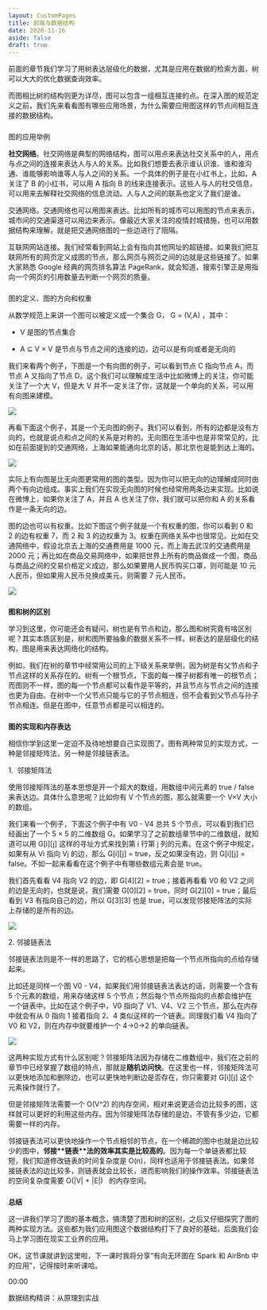 ```yaml
---
layout: CustomPages
title: 前端与数据结构
date: 2020-11-16
aside: false
draft: true
---
```


前面的章节我们学习了用树表达层级化的数据，尤其是应用在数据的检索方面，树可以大大的优化数据查询效率。

而图相比树的结构则更为详尽，图可以包含一组相互连接的点。在深入图的规范定义之前，我们先来看看图有哪些应用场景，为什么需要应用图这样的节点间相互连接的数据结构。

###

图的应用举例

**社交网络**。社交网络是典型的网络结构，图可以用点来表达社交关系中的人，用点与点之间的连接来表达人与人的关系。比如我们想要去表示谁认识谁、谁和谁沟通、谁能够影响谁等人与人之间的关系。一个具体的例子是在小红书上，比如，A 关注了 B 的小红书，可以用 A 指向 B 的线来连接表示。这些人与人的社交信息，可以用来去解释社交网络的信息流动。人与人之间的联系也定义了我们是谁。

交通网络。交通网络也可以用图来表达。比如所有的城市可以用图的节点来表示，城市间的交通渠道可以用边来表示。像最近大家关注的疫情封城措施，也可以用数据结构来理解，就是把交通网络图的一些边进行了阻隔。

互联网网站连接。我们经常看到网站上会有指向其他网址的超链接。如果我们把互联网所有的网页定义成图的节点，那么网页与网页之间的边就是这些链接了。如果大家熟悉 Google 经典的网页排名算法 PageRank，就会知道，搜索引擎正是用指向一个网页的引用数量去判断一个网页的质量。

###

图的定义、图的方向和权重

从数学规范上来讲一个图可以被定义成一个集合 G， G = (V,A) ，其中：

- V 是图的节点集合

- A ⊆ V × V 是节点与节点之间的连接的边，边可以是有向或者是无向的

我们来看两个例子，下图是一个有向图的例子，可以看到节点 C 指向节点 A，而节点 A 又指向了节点 D。这个我们可以理解成生活中比如微博上的关注，你可能关注了一个大 V，但是大 V 并不一定关注了你，这就是一个单向的关系，可以用有向图来建模。

![](https://s0.lgstatic.com/i/image3/M01/65/59/Cgq2xl5BVkSAWP36AAEjCn5VmzQ618.png)

再看下面这个例子，其是一个无向图的例子。我们可以看到，所有的边都是没有方向的，也就是说点和点之间的关系是对称的。无向图在生活中也是非常常见的，比如在前面提到的交通网络，上海如果能通向北京的话，那北京也是能到达上海的。

![](https://s0.lgstatic.com/i/image3/M01/65/59/CgpOIF5BVkSAG9MkAABexB1FVIo662.png)

实际上有向图是比无向图更常用的图的类型。因为你可以把无向的边理解成同时由两个有向边组成。事实上我们在实现无向图的时候也经常用两条边来实现。比如说在微博上，如果你关注了 A，并且 A 也关注了你，我们就可以把你和 A 的关系看作是一条无向的边。

图的边也可以有权重。比如下图这个例子就是一个有权重的图，你可以看到 0 和 2 的边有权重 7，而 2 和 3 的边权重为 3。权重在网络关系中也很常见。比如在交通网络中，假设北京去上海的交通费用是 1000 元，而上海去武汉的交通费用是 2000 元；再比如在商品交易网络中，如果把世界上所有的商品做成一个图，商品与商品之间的交易价格定义成边，那么如果要用人民币购买口罩，则可能是 10 元人民币，但如果用人民币兑换成美元，则需要 7 元人民币。

![](https://s0.lgstatic.com/i/image3/M01/65/59/Cgq2xl5BVkSAGnWEAAAW6SHyYGw159.png)

###

**图和树的区别**

学习到这里，你可能还会有疑问，树也是有节点和边，那么图和树究竟有啥区别呢？其实本质区别是，树和图所要抽象的数据关系不一样。树表达的是层级化的结构，图是用来表达网络化的结构。

例如，我们在树的章节中经常用公司的上下级关系来举例，因为树是有父节点和子节点这样的关系存在的。树有一个根节点，下面的每一棵子树都有唯一的根节点；而图则不一样，图的每一个节点都可以看作是平等的，并且节点与节点之间的连接也更为自由。在树中一个父节点只能与它的子节点相连，但不会看到父节点与孙子节点相连。但是在图中，任意节点都是可以相连的。

###

**图的实现和内存表达**

相信你学到这里一定迫不及待地想要自己实现图了。图有两种常见的实现方式，一种是邻接矩阵法，另一种是邻接链表法。

1.  邻接矩阵法

使用邻接矩阵法的基本思想是开一个超大的数组，用数组中间元素的 true / false 来表达边。具体什么意思呢？比如你有 V 个节点的图，那么就需要一个 V×V 大小的数组。

我们来看一个例子，下面这个例子中有 V0 \- V4 总共 5 个节点，可以看到我们已经画出了一个 5 × 5 的二维数组 G。如果学习了之前数组章节中的二维数组，就知道可以用 G\[i\]\[j\] 这样的寻址方式来找到第 i 行第 j 列的元素。在这个例子中规定，如果有从 Vi 指向 Vj 的边，那么 G\[i\]\[j\] = true，反之如果没有边，则 G\[i\]\[j\] = false。不如一起来看看在这个例子中有哪些数组元素会是 true。

我们首先看看 V4 指向 V2 的边，即 G\[4\]\[2\] = true；接着再看看 V0 和 V2 之间的边是无向的，也就是说，我们需要 G\[0\]\[2\] = true，同时 G\[2\]\[0\] = true；最后看到 V3 有指向自己的边，所以 G\[3\]\[3\] 也是 true，可以发现邻接矩阵法的实际上存储的是所有的边。

![](https://s0.lgstatic.com/i/image3/M01/65/59/CgpOIF5BVkWAV0E_AABB0dqcNnI164.png)

2\. 邻接链表法

邻接链表法则是不一样的思路了，它的核心思想是把每一个节点所指向的点给存储起来。

比如还是同样一个图 V0 \- V4，如果我们用邻接链表法表达的话，则需要一个含有 5 个元素的数组，用来存储这样 5 个节点；然后每个节点所指向的点都会维护在一个链表中。比如在这个例子中，V0 指向了 V1、V4、V2 三个节点，那么在内存中就会有从 0 指向 1 接着指向 2、4 类似这样的一个链表。同理我们看 V4 指向了 V0 和 V2，则在内存中就要维护一个 4→0→2 的单向链表。

![](https://s0.lgstatic.com/i/image3/M01/65/59/Cgq2xl5BVkWALWSlAABJu_H6JdU851.png)

这两种实现方式有什么区别呢？邻接矩阵法因为存储在二维数组中，我们在之前的章节中已经掌握了数组的特点，那就是**随机访问快**。在这里也一样，邻接矩阵法可以更快地添加和删除边，也可以更快地判断边是否存在，你只需要对 G\[i\]\[j\] 这个元素操作就行了。

但是邻接矩阵法需要一个 O(V^2) 的内存空间，相对来说更适合边比较多的图，这样就可以更好的利用这些内存。因为邻接矩阵法存储的是边，不管有多少边，它都需要一样的内存。

邻接链表法可以更快地操作一个节点相邻的节点，在一个稀疏的图中也就是边比较少的图中，**邻接\*\***链表\***\*法的效率其实是比较高的**。因为每一个单链表都比较短，我们知道修改链表的时间复杂度是 O(n)，同样也适用于邻接链表法。如果邻接链表法的边比较多，则链表就会比较长，进而影响我们的操作效率。邻接链表法的空间复杂度需要 O(|V| + |E|)   的内存空间。

###

**总结**

这一讲我们学习了图的基本概念，搞清楚了图和树的区别，之后又仔细探究了图的两种实现方法。这些都为我们应用图这个数据结构打下了良好的基础，后面我们会马上学习图在现实工业界的应用。

OK，这节课就讲到这里啦，下一课时我将分享“有向无环图在 Spark 和 AirBnb 中的应用”，记得按时来听课哈。

00:00

数据结构精讲：从原理到实战
